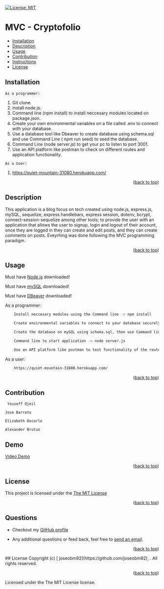 
<p id="readme-top"></p>

[![License: MIT](https://img.shields.io/badge/License-MIT-yellow.svg)](https://opensource.org/licenses/MIT)
  # MVC - Cryptofolio
  
 
  * [Installation](#installation)
  * [Description](#description)
  * [Usage](#usage)
  * [Contribution](#contribution)
  * [Instructions](#instructions)
  * [License](#license)
      
  ## Installation

    As a programmer:

  1. Git clone.
  2. install node.js.
  3. Command line (npm install) to install neccesary modules located on package.json.
  4. Create your own environmental variables on a file called .env to connect with your database.
  5. Use a database tool like Dbeaver to create database using schema.sql and use Command Line ( npm run seed) to seed the database.
  6. Command Line (node server.js) to get your pc to listen to port 3001.
  7. Use an API platform like postman to check on different routes and application functionality.

    As a User: 

1. https://quiet-mountain-31080.herokuapp.com/

 <p align="right">(<a href="#readme-top">back to top</a>)</p>
    

  ## Description

  This application is a blog focus on tech created using node.js, express.js, mySQL, sequelize, express handlebars, express session, dotenv, bcrypt, connect-session-sequelize among other tools; to provide the user with an application that allows the user to signup, login and logout of their account, once they are logged in they can create and edit posts, and they can create comments on posts. Eveyrhing was done following the MVC programming paradigm.

   <p align="right">(<a href="#readme-top">back to top</a>)</p>

  ## Usage

  Must have [Node.js](https://nodejs.org/en/) downloaded!

Must have [mySQL](https://dev.mysql.com/downloads/mysql/) downloaded! 

Must have [DBeaver](https://dbeaver.io/) downloaded! 

  As a programmer:
```sh 
    Install neccesary modules using the Command line -> npm install
``` 
```sh 
    Create environmental variables to connect to your database securely ->  (.env)
``` 
```sh 
    Create the database on mySQL using schema.sql, then use Command line -> npm run seed
``` 
```sh 
    Command line to start application -> node server.js
```
```sh 
    Use an API platform like postman to test functionality of the routes and models
```

As a user:

```sh 
    https://quiet-mountain-31080.herokuapp.com/
```


 <p align="right">(<a href="#readme-top">back to top</a>)</p>

  ## Contribution

     Youseff Ojeil

    Jose Barreto

    Elizabeth Decarlo
    
    Alexander Brutus
  


  ## Demo
[Video Demo](https://drive.google.com/file/d/1krVjPi-HKLukFXQDYQOc-okN4duiYhAL/view)

 <p align="right">(<a href="#readme-top">back to top</a>)</p>
 
  ## License
  This project is licensed under the [The MIT License](https://opensource.org/licenses/MIT)
   <p align="right">(<a href="#readme-top">back to top</a>)</p>
      
  ## Questions
  * Checkout my [GitHub profile](https://github.com/joseobm92)
  
  * Any additional questions or feed back, feel free to [send an email](mailto:joseobm92@gmail.com). 
   <p align="right">(<a href="#readme-top">back to top</a>)</p>
  ## License
  Copyright (c) [ joseobm92](https://github.com/joseobm92), . All rights reserved.
   <p align="right">(<a href="#readme-top">back to top</a>)</p>
  
  Licensed under the The MIT License license.